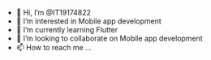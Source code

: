 - 👋 Hi, I’m @IT19174822
- 👀 I’m interested in Mobile app development
- 🌱 I’m currently learning Flutter
- 💞️ I’m looking to collaborate on Mobile app development
- 📫 How to reach me ...

<!---
IT19174822/IT19174822 is a ✨ special ✨ repository because its `README.md` (this file) appears on your GitHub profile.
You can click the Preview link to take a look at your changes.
--->
